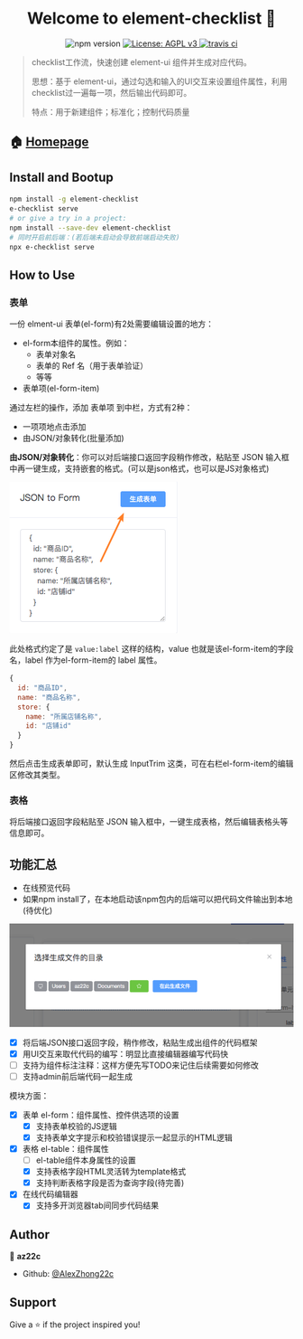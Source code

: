 <h1 align="center">Welcome to element-checklist 👋</h1>
<p align="center">
  <img alt="npm version" src="https://img.shields.io/badge/version-0.0.3-blue.svg?cacheSeconds=2592000" />
   <a href="https://github.com/AlexZhong22c/element-checklist/blob/master/LICENSE">
    <img alt="License: AGPL v3" src="https://img.shields.io/badge/License-AGPL%20v3-blue.svg" target="_blank" />
  </a>
  <a href='https://travis-ci.org/AlexZhong22c/element-checklist' target="_blank" alt='travis ci'>
  <img alt='travis ci' src='https://travis-ci.org/AlexZhong22c/element-checklist.svg?branch=preview'>
  </a>
</p>

> checklist工作流，快速创建 element-ui 组件并生成对应代码。
> 
> 思想：基于 element-ui，通过勾选和输入的UI交互来设置组件属性，利用checklist过一遍每一项，然后输出代码即可。
> 
> 特点：用于新建组件；标准化；控制代码质量

## 🏠 [Homepage](https://AlexZhong22c.github.io/element-checklist/)

## Install and Bootup

```sh
npm install -g element-checklist
e-checklist serve
# or give a try in a project:
npm install --save-dev element-checklist
# 同时开启前后端：(若后端未启动会导致前端启动失败)
npx e-checklist serve
```

## How to Use

### 表单

一份 elment-ui 表单(el-form)有2处需要编辑设置的地方：

- el-form本组件的属性。例如：
  - 表单对象名
  - 表单的 Ref 名（用于表单验证）
  - 等等
- 表单项(el-form-item)

通过左栏的操作，添加 表单项 到中栏，方式有2种：

- 一项项地点击添加
- 由JSON/对象转化(批量添加)

**由JSON/对象转化**：你可以对后端接口返回字段稍作修改，粘贴至 JSON 输入框中再一键生成，支持嵌套的格式。(可以是json格式，也可以是JS对象格式)

![左栏 json 输入框](./README_images/element-checklist_generate-form.png)

此处格式约定了是 `value:label` 这样的结构，value 也就是该el-form-item的字段名，label 作为el-form-item的 label 属性。

```javascript
{
  id: "商品ID",
  name: "商品名称",
  store: {
    name: "所属店铺名称",
    id: "店铺id"
  }
}
```

然后点击生成表单即可，默认生成 InputTrim 这类，可在右栏el-form-item的编辑区修改其类型。

### 表格

将后端接口返回字段粘贴至 JSON 输入框中，一键生成表格，然后编辑表格头等信息即可。

## 功能汇总

- 在线预览代码
- 如果npm install了，在本地启动该npm包内的后端可以把代码文件输出到本地(待优化)

![由后端支持输出代码文件](./README_images/element-checklist_choose-pwd.png)

- [x] 将后端JSON接口返回字段，稍作修改，粘贴生成出组件的代码框架
- [x] 用UI交互来取代代码的编写：明显比直接编辑器编写代码快
- [ ] 支持为组件标注注释：这样方便先写TODO来记住后续需要如何修改
- [ ] 支持admin前后端代码一起生成

模块方面：

- [x] 表单 el-form：组件属性、控件供选项的设置
  - [x] 支持表单校验的JS逻辑
  - [x] 支持表单文字提示和校验错误提示一起显示的HTML逻辑
- [x] 表格 el-table：组件属性
  - [ ] el-table组件本身属性的设置
  - [x] 支持表格字段HTML灵活转为template格式
  - [x] 支持判断表格字段是否为查询字段(待完善)
- [x] 在线代码编辑器
  - [x] 支持多开浏览器tab间同步代码结果

## Author

👤 **az22c**

- Github: [@AlexZhong22c](https://github.com/AlexZhong22c)

## Support

Give a ⭐️ if the project inspired you!
